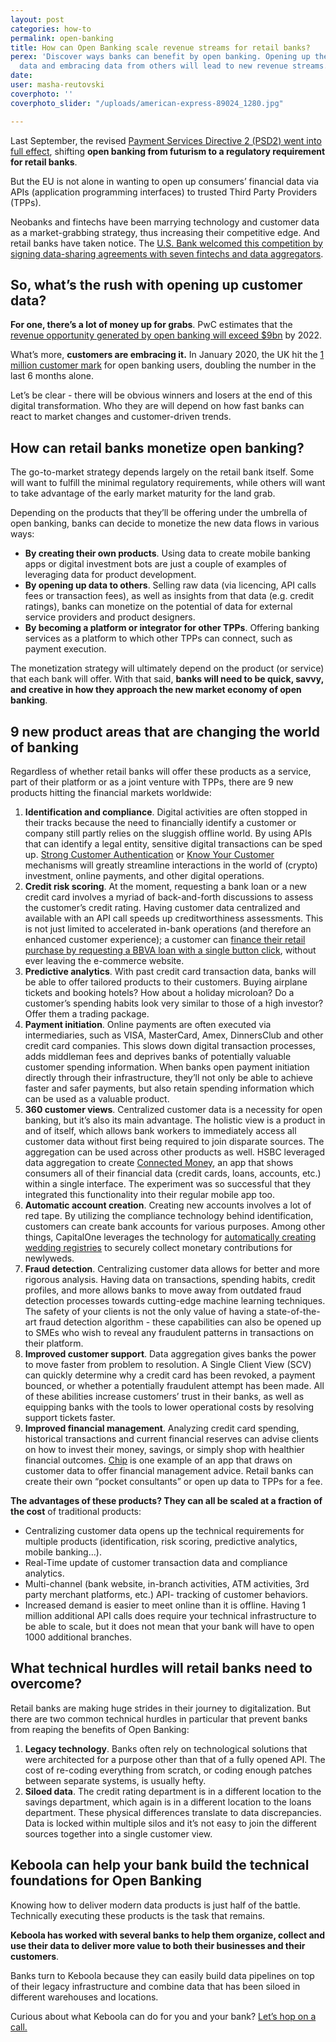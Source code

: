 ```yaml
---
layout: post
categories: how-to
permalink: open-banking
title: How can Open Banking scale revenue streams for retail banks?
perex: 'Discover ways banks can benefit by open banking. Opening up their customer
  data and embracing data from others will lead to new revenue streams.  '
date: 
user: masha-reutovski
coverphoto: ''
coverphoto_slider: "/uploads/american-express-89024_1280.jpg"

---
```

Last September, the revised [Payment Services Directive 2 (PSD2) went into full effect](https://eba.europa.eu/eba-publishes-an-opinion-on-the-elements-of-strong-customer-authentication-under-psd2), shifting **open banking from futurism to a regulatory requirement for retail banks**.

But the EU is not alone in wanting to open up consumers’ financial data via APIs (application programming interfaces) to trusted Third Party Providers (TPPs).

Neobanks and fintechs have been marrying technology and customer data as a market-grabbing strategy, thus increasing their competitive edge. And retail banks have taken notice. The [U.S. Bank welcomed this competition by signing data-sharing agreements with seven fintechs and data aggregators](https://www.americanbanker.com/news/us-bank-embraces-open-banking-with-data-sharing-agreements).

## So, what’s the rush with opening up customer data?

**For one, there’s a lot of money up for grabs**. PwC estimates that the [revenue opportunity generated by open banking will exceed $9bn](https://www.pwc.co.uk/industries/financial-services/insights/seize-open-banking-opportunity.html) by 2022.

What’s more, **customers are embracing it.** In January 2020, the UK hit the [1 million customer mark](https://www.finextra.com/newsarticle/35101/open-banking-customer-numbers-surge) for open banking users, doubling the number in the last 6 months alone.

Let’s be clear - there will be obvious winners and losers at the end of this digital transformation. Who they are will depend on how fast banks can react to market changes and customer-driven trends.

## How can retail banks monetize open banking?

The go-to-market strategy depends largely on the retail bank itself. Some will want to fulfill the minimal regulatory requirements, while others will want to take advantage of the early market maturity for the land grab.

Depending on the products that they’ll be offering under the umbrella of open banking, banks can decide to monetize the new data flows in various ways:

* **By creating their own products**. Using data to create mobile banking apps or digital investment bots are just a couple of examples of leveraging data for product development.
* **By opening up data to others**. Selling raw data (via licencing, API calls fees or transaction fees), as well as insights from that data (e.g. credit ratings), banks can monetize on the potential of data for external service providers and product designers.
* **By becoming a platform or integrator for other TPPs**. Offering banking services as a platform to which other TPPs can connect, such as payment execution.

The monetization strategy will ultimately depend on the product (or service) that each bank will offer. With that said, **banks will need to be quick, savvy, and creative in how they approach the new market economy of open banking**.

## 9 new product areas that are changing the world of banking

Regardless of whether retail banks will offer these products as a service, part of their platform or as a joint venture with TPPs, there are 9 new products hitting the financial markets worldwide:

1. **Identification and compliance**. Digital activities are often stopped in their tracks because the need to financially identify a customer or company still partly relies on the sluggish offline world. By using APIs that can identify a legal entity, sensitive digital transactions can be sped up. [Strong Customer Authentication](https://www.jpmorgan.com/europe/merchant-services/insights/PSD2-all-you-need-to-know) or [Know Your Customer](https://www.investopedia.com/terms/k/knowyourclient.asp) mechanisms will greatly streamline interactions in the world of (crypto) investment, online payments, and other digital operations.
2. **Credit risk scoring**. At the moment, requesting a bank loan or a new credit card involves a myriad of back-and-forth discussions to assess the customer’s credit rating. Having customer data centralized and available with an API call speeds up creditworthiness assessments. This is not just limited to accelerated in-bank operations (and therefore an enhanced customer experience); a customer can [finance their retail purchase by requesting a BBVA loan with a single button click](https://www.businessinsider.com/bbva-puts-its-open-apis-into-the-wild-2017-5), without ever leaving the e-commerce website.
3. **Predictive analytics**. With past credit card transaction data, banks will be able to offer tailored products to their customers. Buying airplane tickets and booking hotels? How about a holiday microloan? Do a customer’s spending habits look very similar to those of a high investor? Offer them a trading package.
4. **Payment initiation**. Online payments are often executed via intermediaries, such as VISA, MasterCard, Amex, DinnersClub and other credit card companies. This slows down digital transaction processes, adds middleman fees and deprives banks of potentially valuable customer spending information. When banks open payment initiation directly through their infrastructure, they’ll not only be able to achieve faster and safer payments, but also retain spending information which can be used as a valuable product.
5. **360 customer views**. Centralized customer data is a necessity for open banking, but it’s also its main advantage. The holistic view is a product in and of itself, which allows bank workers to immediately access all customer data without first being required to join disparate sources. The aggregation can be used across other products as well. HSBC leveraged data aggregation to create [Connected Money](https://www.hsbc.co.uk/connected-money/), an app that shows consumers all of their financial data (credit cards, loans, accounts, etc.) within a single interface. The experiment was so successful that they integrated this functionality into their regular mobile app too.
6. **Automatic account creation**. Creating new accounts involves a lot of red tape. By utilizing the compliance technology behind identification, customers can create bank accounts for various purposes. Among other things, CapitalOne leverages the technology for [automatically creating wedding registries](https://developer.capitalone.com/products/bank-account-starter) to securely collect monetary contributions for newlyweds.
7. **Fraud detection**. Centralizing customer data allows for better and more rigorous analysis. Having data on transactions, spending habits, credit profiles, and more allows banks to move away from outdated fraud detection processes towards cutting-edge machine learning techniques. The safety of your clients is not the only value of having a state-of-the-art fraud detection algorithm - these capabilities can also be opened up to SMEs who wish to reveal any fraudulent patterns in transactions on their platform.
8. **Improved customer support**. Data aggregation gives banks the power to move faster from problem to resolution. A Single Client View (SCV) can quickly determine why a credit card has been revoked, a payment bounced, or whether a potentially fraudulent attempt has been made. All of these abilities increase customers’ trust in their banks, as well as equipping banks with the tools to lower operational costs by resolving support tickets faster.
9. **Improved financial management**. Analyzing credit card spending, historical transactions and current financial reserves can advise clients on how to invest their money, savings, or simply shop with healthier financial outcomes. [Chip](https://www.getchip.uk/) is one example of an app that draws on customer data to offer financial management advice. Retail banks can create their own “pocket consultants” or open up data to TPPs for a fee.

**The advantages of these products? They can all be scaled at a fraction of the cost** of traditional products:

* Centralizing customer data opens up the technical requirements for multiple products (identification, risk scoring, predictive analytics, mobile banking…).
* Real-Time update of customer transaction data and compliance analytics.
* Multi-channel (bank website, in-branch activities, ATM activities, 3rd party merchant platforms, etc.) API- tracking of customer behaviors.
* Increased demand is easier to meet online than it is offline. Having 1 million additional API calls does require your technical infrastructure to be able to scale, but it does not mean that your bank will have to open 1000 additional branches.

## What technical hurdles will retail banks need to overcome?

Retail banks are making huge strides in their journey to digitalization. But there are two common technical hurdles in particular that prevent banks from reaping the benefits of Open Banking: 

1. **Legacy technology**. Banks often rely on technological solutions that were architected for a purpose other than that of a fully opened API. The cost of re-coding everything from scratch, or coding enough patches between separate systems, is usually hefty.
2. **Siloed data**. The credit rating department is in a different location to the savings department, which again is in a different location to the loans department. These physical differences translate to data discrepancies. Data is locked within multiple silos and it’s not easy to join the different sources together into a single customer view.

## Keboola can help your bank build the technical foundations for Open Banking

Knowing how to deliver modern data products is just half of the battle. Technically executing these products is the task that remains.

**Keboola has worked with several banks to help them organize, collect and use their data to deliver more value to both their businesses and their customers**.

Banks turn to Keboola because they can easily build data pipelines on top of their legacy infrastructure and combine data that has been siloed in different warehouses and locations.

Curious about what Keboola can do for you and your bank? [Let’s hop on a call.](https://www.keboola.com/request-demo)
